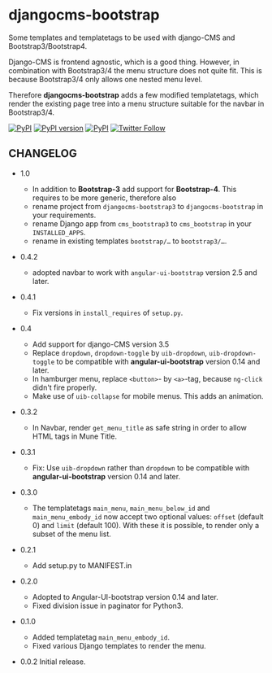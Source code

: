 # djangocms-bootstrap

Some templates and templatetags to be used with django-CMS and Bootstrap3/Bootstrap4.

Django-CMS is frontend agnostic, which is a good thing. However, in combination with Bootstrap3/4
the menu structure does not quite fit. This is because Bootstrap3/4 only allows one nested menu level.

Therefore **djangocms-bootstrap** adds a few modified templatetags, which render the existing
page tree into a menu structure suitable for the navbar in Bootstrap3/4.

[![PyPI](https://img.shields.io/pypi/pyversions/djangocms-bootstrap.svg)]()
[![PyPI version](https://img.shields.io/pypi/v/djangocms-bootstrap.svg)](https://https://pypi.python.org/pypi/djangocms-bootstrap)
[![PyPI](https://img.shields.io/pypi/l/djangocms-bootstrap.svg)]()
[![Twitter Follow](https://img.shields.io/twitter/follow/shields_io.svg?style=social&label=Follow&maxAge=2592000)](https://twitter.com/jacobrief)

## CHANGELOG
- 1.0
  * In addition to **Bootstrap-3** add support for **Bootstrap-4**. This requires to be more generic, therefore also
  * rename project from `djangocms-bootstrap3` to `djangocms-bootstrap` in your requirements.
  * rename Django app from `cms_bootstrap3` to `cms_bootstrap` in your `INSTALLED_APPS`.
  * rename in existing templates `bootstrap/…` to `bootstrap3/…`.

- 0.4.2
  * adopted navbar to work with `angular-ui-bootstrap` version 2.5 and later.

- 0.4.1
  * Fix versions in `install_requires` of `setup.py`.

- 0.4
  * Add support for django-CMS version 3.5
  * Replace `dropdown`, `dropdown-toggle` by `uib-dropdown`, `uib-dropdown-toggle` to be compatible
    with **angular-ui-bootstrap** version 0.14 and later.
  * In hamburger menu, replace `<button>`- by `<a>`-tag, because `ng-click` didn't fire properly.
  * Make use of `uib-collapse` for mobile menus. This adds an animation.

- 0.3.2
  * In Navbar, render `get_menu_title` as safe string in order to allow HTML tags in
    Mune Title.

- 0.3.1
  * Fix: Use `uib-dropdown` rather than `dropdown` to be compatible with
    **angular-ui-bootstrap** version 0.14 and later.

- 0.3.0
  * The templatetags `main_menu`, `main_menu_below_id` and `main_menu_embody_id` now accept
    two optional values: `offset` (default 0) and `limit` (default 100). With these it is
    possible, to render only a subset of the menu list.

- 0.2.1
  * Add setup.py to MANIFEST.in
  
- 0.2.0
  * Adopted to Angular-UI-bootstrap version 0.14 and later.
  * Fixed division issue in paginator for Python3.

- 0.1.0
  * Added templatetag `main_menu_embody_id`.
  * Fixed various Django templates to render the menu.

- 0.0.2 Initial release.
